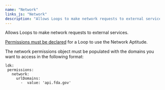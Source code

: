 ```yaml
---
name: "Network"
links_js: "Network"
description: "Allows Loops to make network requests to external services."
---
```

Allows Loops to make network requests to external services.

[Permissions must be declared](https://github.com/open-olive/loop-development-kit/tree/main/ldk/javascript#loop-permissions) for a Loop to use the Network Aptitude. 

The network permissions object must be populated with the domains you want to access in the following format:
```
ldk:
 permissions:
   network:
     urlDomains:
       -  value: 'api.fda.gov'
```
